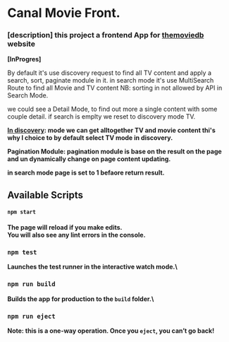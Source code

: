 # Canal Movie Front.
### [description] this project a frontend App for [themoviedb](https://developers.themoviedb.org/3/movies/get-movie-videos) website 

**[InProgres]**


By default it's use discovery request to find all TV content and apply a search, sort, paginate module in it. 
in search mode it's use MultiSearch Route to find all Movie and TV content 
NB: sorting in not allowed by API in Search Mode. 

we could see a Detail Mode, to find out more a single content with some couple detail. 
if search is emplty we reset to discovery mode TV.

<strong> <u>In discovery</u>: mode we can get alltogether TV and movie content thi's why I choice to by default select TV mode in discovery. <strong>

Pagination Module: 
pagination module is base on the result on the page and un dynamically change on page content updating. 

in search mode page is set to 1 befaore return result.

## Available Scripts

#### `npm start`
The page will reload if you make edits.\
You will also see any lint errors in the console.

### `npm test`

Launches the test runner in the interactive watch mode.\


### `npm run build`

Builds the app for production to the `build` folder.\
### `npm run eject`

**Note: this is a one-way operation. Once you `eject`, you can’t go back!**


